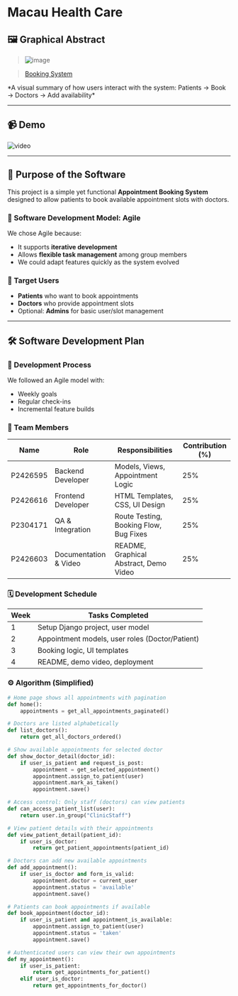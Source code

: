 # Macau Health Care

## 🖼️ Graphical Abstract
> ![image](https://github.com/user-attachments/assets/d589e297-c095-474f-9efd-7e014e8579db)
<blockquote class="imgur-embed-pub" lang="en" data-id="a/GVMikfx"  ><a href="//imgur.com/a/GVMikfx">Booking System</a></blockquote>
*A visual summary of how users interact with the system: Patients → Book → Doctors → Add availability*

---

## 📹 Demo

![video](https://youtu.be/7PM9Q8Fbbcs)

---

## 🎯 Purpose of the Software

This project is a simple yet functional **Appointment Booking System** designed to allow patients to book available appointment slots with doctors.

### 🔄 Software Development Model: **Agile**
We chose Agile because:
- It supports **iterative development**
- Allows **flexible task management** among group members
- We could adapt features quickly as the system evolved

### 👥 Target Users
- **Patients** who want to book appointments
- **Doctors** who provide appointment slots
- Optional: **Admins** for basic user/slot management

---

## 🛠 Software Development Plan

### 📌 Development Process
We followed an Agile model with:
- Weekly goals
- Regular check-ins
- Incremental feature builds

### 👤 Team Members

| Name        | Role            | Responsibilities                      | Contribution (%) |
|-------------|-----------------|----------------------------------------|------------------|
| P2426595    | Backend Developer | Models, Views, Appointment Logic       | 25%              |
| P2426616    | Frontend Developer | HTML Templates, CSS, UI Design         | 25%              |
| P2304171    | QA & Integration | Route Testing, Booking Flow, Bug Fixes | 25%              |
| P2426603   | Documentation & Video | README, Graphical Abstract, Demo Video | 25%              |

### 🗓 Development Schedule

| Week | Tasks Completed                          |
|------|-------------------------------------------|
| 1    | Setup Django project, user model          |
| 2    | Appointment models, user roles (Doctor/Patient) |
| 3    | Booking logic, UI templates               |
| 4    | README, demo video, deployment            |

### ⚙️ Algorithm (Simplified)

```python
# Home page shows all appointments with pagination
def home():
    appointments = get_all_appointments_paginated()

# Doctors are listed alphabetically
def list_doctors():
    return get_all_doctors_ordered()

# Show available appointments for selected doctor
def show_doctor_detail(doctor_id):
    if user_is_patient and request_is_post:
        appointment = get_selected_appointment()
        appointment.assign_to_patient(user)
        appointment.mark_as_taken()
        appointment.save()

# Access control: Only staff (doctors) can view patients
def can_access_patient_list(user):
    return user.in_group("ClinicStaff")

# View patient details with their appointments
def view_patient_detail(patient_id):
    if user_is_doctor:
        return get_patient_appointments(patient_id)

# Doctors can add new available appointments
def add_appointment():
    if user_is_doctor and form_is_valid:
        appointment.doctor = current_user
        appointment.status = 'available'
        appointment.save()

# Patients can book appointments if available
def book_appointment(doctor_id):
    if user_is_patient and appointment_is_available:
        appointment.assign_to_patient(user)
        appointment.status = 'taken'
        appointment.save()

# Authenticated users can view their own appointments
def my_appointment():
    if user_is_patient:
        return get_appointments_for_patient()
    elif user_is_doctor:
        return get_appointments_for_doctor()
